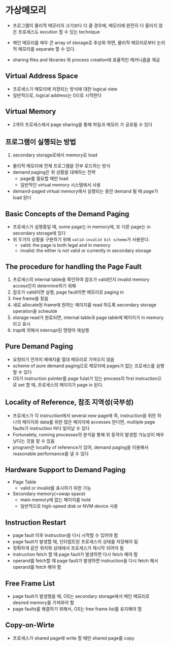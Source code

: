 # 가상메모리
* 프로그램이 물리적 메모리의 크기보다 더 클 경우에, 메모리에 완전히 다 올리지 않은 프로세스도 excution 할 수 있는 technique

* 메인 메모리를 매우 큰 array of storage로 추상화 하면, 물리적 메모리로부터 논리적 메모리를 separate 할 수 있다.

* sharing files and libraries 와 process creation에 효율적인 메커니즘을 제공

## Virtual Address Space
* 프로세스가 메모리에 저장되는 방식에 대한 logical view
* 일반적으로, logical address는 0으로 시작한다

## Virtual Memory
* 2개의 프로세스에서 page sharing을 통해 파일과 메모리 가 공유될 수 있다

## 프로그램이 실행되는 방법
1. secondary storage로에서 memory로 load
* 물리적 메모리에 전체 프로그램을 전부 로드하는 방식
* demand paging은 위 상황을 대체하는 전략
    * page를 필요할 때만 load
    * 일반적인 virtual memory 시스템에서 사용
* demand-paged virtual memory에서 실행되는 동안 demand 될 때 page가 load 된다

## Basic Concepts of the Demand Paging
* 프로세스가 실행중일 때, some page는 in memory에, 또 다른 page는 in secondary storage에 있다
* 위 두가지 상황을 구분하기 위해 `valid-invalid bit scheme`가 사용된다.
    * valid: the page is both legal and in memory
    * invalid: the either is not valid or currently in secondary storage
    
## The procedure for handling the Page Fault
1. 프로세스의 internal table을 확인하여 참조가 valid인지 invalid memory access인지 determine하기 위해 
2. 참조가 valid이면 실행, page fault이면 메모리로 paging in
3. free frame을 찾음
4. 새로 allocate된 frame에 원하는 페이지를 read 하도록 secondary storage operation을 scheulde
5. storage read가 완료되면, internal table과 page table에 페이지가 in memory 라고 표시
6. trap에 의해서 interrupt된 명령어 재실행

## Pure Demand Paging
* 요청되기 전까지 페에지를 절대 메모리로 가져오지 않음
* scheme of pure demand paging으로 메모리에 pages가 없는 프로세스를 실행할 수 있다
* OS가 instruction pointer를 page fulat가 있는 process의 first instruction으로 set 할 때, 프로세스의 페이지가 page in 된다.

## Locality of Reference, 참조 지역성(국부성)
* 프로세스가 각 instruction에서 several new page에 즉, instruction을 위한 하나의 페이지와 data를 위한 많은 페이지에 accesses 한다면, multiple page faults가 instruction 마다 일어날 수 있다
* Fortunately, running processes의 분석을 통해 위 동작이 발생할 가능성이 매우 낮다는 것을 알 수 있음
* program은 locality of reference가 있어, demand paging을 이용해서 reasonable performance를 낼 수 있다

## Hardware Support to Demand Paging
* Page Table
    * valid or invalid를 표시하기 위한 기능
* Secondary memory(=swap space)
    * main memory에 없는 페이지를 hold
    * 일반적으로 high-speed disk or NVM device 사용
## Instruction Restart
* page fault 이후 instruction을 다시 시작할 수 있어야 함
* page fault가 발생할 때, 인터럽트된 프로세스의 상테를 저장해야 됨
* 정확하게 같은 위치와 상태에서 프로세스가 재시작 되어야 됨
* instruction fetch 할 때 page fault가 발생하면 다시 fetch 해야 함
* operand를 fetch할 때 page fault가 발생하면 instruction을 다시 fetch 해서 operand를 fetch 해야 함

## Free Frame List
* page fault가 발생했을 때, OS는 secondary storage에서 메인 메모리로 desired memory를 가져와야 함
* page faults를 해결하기 위해서, OS는 free frame list를 유지해야 함

## Copy-on-Wirte
* 프로세스가 shared page에 write 할 때만 shared page를 copy


